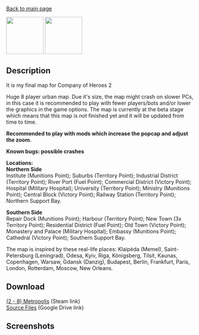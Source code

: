 [Back to main page](https://taddan.github.io/library/)<br/>

<img src="https://upload.wikimedia.org/wikipedia/en/thumb/b/b2/Stpaulsblitz.jpg/290px-Stpaulsblitz.jpg" width="100" height="100" /> <img src="https://steamuserimages-a.akamaihd.net/ugc/776227634109978144/3CE41C9D905BB1333CEB3FAC5BCEA612680923D6/" width="100" height="100" />

## Description
It is my final map for Company of Heroes 2<br/>

Huge 8 player urban map. Due it's size, the map might crash on slower PCs, in this case it is recommended to play with fewer players/bots and/or lower the graphics in the game options. The map is currently at the beta stage which means that this map is not finished yet and it will be updated from time to time.

<b>Recommended to play with mods which increase the popcap and adjust the zoom. </b>

<b>Known bugs: possible crashes </b>

<b>Locations:</b><br/>
<b>Northern Side</b><br/>
Institute (Munitions Point);
Suburbs (Territory Point);
Industrial District (Territory Point);
River Port (Fuel Point);
Commercial District (Victory Point);
Hospital (Military Hospital);
University (Territory Point);
Ministry (Munitions Point);
Central Block (Victory Point);
Railway Station (Territory Point);
Northern Support Bay.

<b>Southern Side</b><br/>
Repair Dock (Munitions Point);
Harbour (Territory Point);
New Town (3x Territory Point);
Residential District (Fuel Point);
Old Town (Victory Point);
Monastery and Palace (Military Hospital);
Embassy (Munitions Point);
Cathedral (Victory Point);
Southern Support Bay.

The map is inspired by these real-life places: Klaipėda (Memel), Saint-Petersburg (Leningrad), Odesa, Kyiv, Riga, Königsberg, Tilsit, Kaunas, Copenhagen, Warsaw, Gdansk (Danzig), Budapest, Berlin, Frankfurt, Paris, London, Rotterdam, Moscow, New Orleans.
## Download
[(2 - 8) Metropolis](https://steamcommunity.com/sharedfiles/filedetails/?id=1775503602) (Steam link)<br/>
[Source Files](https://drive.google.com/file/d/1lc_aNVJPlNOHnxYBo42kAQ-c1SvriYKo/view?usp=share_link) (Google Drive link)<br/>

## Screenshots
